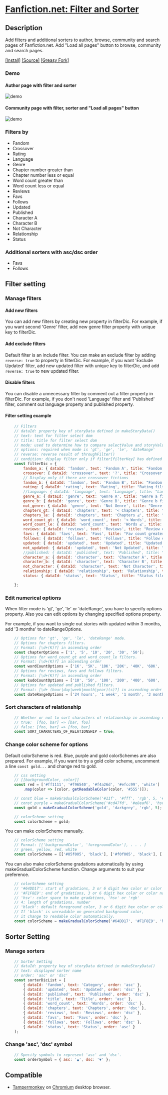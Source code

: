 # [Fanfiction.net: Filter and Sorter](https://github.com/Nellius/UserScripts/tree/master/Fanfiction.net-Filter-and-Sorter)

## Description

Add filters and additional sorters to author, browse, community and search pages of Fanfiction.net. Add "Load all pages" button to browse, community and search pages.

[\[Install\]](https://github.com/Nellius/UserScripts/raw/master/Fanfiction.net-Filter-and-Sorter/fas.user.js) [\[Source\]](https://github.com/Nellius/UserScripts/blob/master/Fanfiction.net-Filter-and-Sorter/fas.user.js) [\[Greasy Fork\]](https://greasyfork.org/ja/scripts/377000-fanfiction-net-filter-and-sorter)

### Demo

#### Author page with filter and sorter

![demo](https://github.com/Nellius/UserScripts/raw/master/Fanfiction.net-Filter-and-Sorter/images/fas-demo.gif)

#### Community page with filter, sorter and "Load all pages" button

![demo](https://github.com/Nellius/UserScripts/raw/master/Fanfiction.net-Filter-and-Sorter/images/fas-load-button-demo.gif)

### Filters by

- Fandom
- Crossover
- Rating
- Language
- Genre
- Chapter number greater than
- Chapter number less or equal
- Word count greater than
- Word count less or equal
- Reviews
- Favs
- Follows
- Updated
- Published
- Character A
- Character B
- Not Character
- Relationship
- Status

### Additional sorters with asc/dsc order

- Favs
- Follows

## Filter setting

### Manage filters

#### Add new filters

You can add new filters by creating new property in filterDic.
For example, if you want second 'Genre' filter, add new genre filter property with unique key to filterDic.

#### Add exclude filters

Default filter is an include filter.
You can make an exclude filter by adding `reverse: true` to property in filterDic.
For example, if you want 'Exclude Updated' filter, add new updated filter with unique key to filterDic, and add `reverse: true` to new updated filter.

#### Disable filters

You can disable a unnecessary filter by comment out a filter property in filterDic.
For example, if you don't need 'Language' filter and 'Published' filter, comment out language property and published property.

#### Filter setting example

```javascript
    // Filters
    // dataId: property key of storyData defined in makeStoryData()
    // text: text for filter select dom
    // title: title for filter select dom
    // mode: used to determine how to compare selectValue and storyValue in throughFilter()
    // options: required when mode is 'gt', 'ge', 'le', 'dateRange'
    // reverse: reverse result of throughFilter()
    // condition: display filter only if filter[filterKey] has defined value
    const filterDic = {
        fandom_a: { dataId: 'fandom', text: 'Fandom A', title: "Fandom filter a", mode: 'contain' },
        crossover: { dataId: 'crossover', text: '?', title: "Crossover filter", mode: 'equal' },
        // Display only if there are crossover fictions
        fandom_b: { dataId: 'fandom', text: 'Fandom B', title: "Fandom filter b", mode: 'contain', condition: { filterKey: 'crossover', value: 'X' } },
        rating: { dataId: 'rating', text: 'Rating', title: "Rating filter", mode: 'equal' },
        //language: { dataId: 'language', text: 'Language', title: "Language filter", mode: 'equal' },
        genre_a: { dataId: 'genre', text: 'Genre A', title: "Genre a filter", mode: 'contain' },
        genre_b: { dataId: 'genre', text: 'Genre B', title: "Genre b filter", mode: 'contain' },
        not_genre: { dataId: 'genre', text: 'Not Genre', title: "Genre reverse filter", mode: 'contain', reverse: true },
        chapters_gt: { dataId: 'chapters', text: '< Chapters', title: "Chapter number greater than filter", mode: 'gt', options: chapterOptions },
        chapters_le: { dataId: 'chapters', text: 'Chapters ≤', title: "Chapter number less or equal filter", mode: 'le', options: chapterOptions },
        word_count_gt: { dataId: 'word_count', text: '< Words', title: "Word count greater than filter", mode: 'gt', options: wordCountOptions },
        word_count_le: { dataId: 'word_count', text: 'Words ≤', title: "Word count less or equal filter", mode: 'le', options: wordCountOptions },
        reviews: { dataId: 'reviews', text: 'Reviews', title: "Review count greater than or equal filter", mode: 'ge', options: kudoCountOptions },
        favs: { dataId: 'favs', text: 'Favs', title: "Fav count greater than or equal filter", mode: 'ge', options: kudoCountOptions },
        follows: { dataId: 'follows', text: 'Follows', title: "Follow count greater than or equal filter", mode: 'ge', options: kudoCountOptions },
        updated: { dataId: 'updated', text: 'Updated', title: "Updated date range filter", mode: 'dateRange', options: dateRangeOptions },
        not_updated: { dataId: 'updated', text: 'Not Updated', title: "Not Updated date range filter", mode: 'dateRange', options: dateRangeOptions, reverse: true },
        //published: { dataId: 'published', text: 'Published', title: "Published date range filter", mode: 'dateRange', options: dateRangeOptions },
        character_a: { dataId: 'character', text: 'Character A', title: "Character filter a", mode: 'contain' },
        character_b: { dataId: 'character', text: 'Character B', title: "Character filter b", mode: 'contain' },
        not_character: { dataId: 'character', text: 'Not Character', title: "Character filter b", mode: 'contain', reverse: true },
        relationship: { dataId: 'relationship', text: 'Relationship', title: "Relationship filter", mode: 'contain' },
        status: { dataId: 'status', text: 'Status', title: "Status filer", mode: 'equal' }

    };
```

### Edit numerical options

When filter mode is 'gt', 'ge', 'le' or 'dateRange', you have to specify options property. Also you can edit options by changing specified options property.

For example, if you want to single out stories with updated within 3 months, add '3 months' to dateRangeOptions.

```javascript
    // Options for 'gt', 'ge', 'le', 'dateRange' mode.
    // Options for chapters filters.
    // Format: [\d+(K)?] in ascending order
    const chapterOptions = ['1', '5', '10', '20', '30', '50'];
    // Options for word_count_gt and word_count_le filters.
    // Format: [\d+(K)?] in ascending order
    const wordCountOptions = ['1K', '5K', '10K', '20K', '40K', '60K', '80K', '100K', '200K', '300K'];
    // Options for reviews, favs and follows filters.
    // Format: [\d+(K)?] in ascending order
    const kudoCountOptions = ['10', '50', '100', '200', '400', '600', '800', '1K', '2K', '3K'];
    // Options for updated and published filters.
    // Format: [\d+ (hour|day|week|month|year)(s)?] in ascending order
    const dateRangeOptions = ['24 hours', '1 week', '1 month', '3 months', '6 months', '1 year', '3 years', '5 years'];

```

### Sort characters of relationship

```javascript
    // Whether or not to sort characters of relationship in ascending order
    // true:  [foo, bar] => [bar, foo]
    // false: [foo, bar] => [foo, bar]
    const SORT_CHARACTERS_OF_RELATIONSHIP = true;
```

### Change color scheme for options

Default colorScheme is red. Blue, purple and gold colorSchemes are also prepared.
For example, if you want to try a gold color scheme, uncomment a line `const gold...` and change red to gold.

```javascript
    // css setting
    // [[backgroundColor, color]]
    const red = ['#ff1111', '#f96540', '#f4a26d', '#efcc99', 'white']
        .map(color => [color, getReadableColor(color, '#555')]);

    // const blue = makeGradualColorScheme('#11f', '#fff', 'rgb', 5, '#555');
    // const purple = makeGradualColorScheme('#cd47fd', '#e8eaf6', 'hsv', 5, '#555');
    const gold = makeGradualColorScheme('gold', 'darkgrey', 'rgb', 5);

    // colorScheme setting
    const colorScheme = gold;
```

You can make colorScheme manually.

```javascript
    // colorScheme setting
    // Format: [['backgroundColor', 'foregroundColor'], . . . ]
    // green, yellow, red, white
    const colorScheme = [['#05f005', 'black'], ['#f0f005', 'black'], ['#f00505', 'black'], ['white', 'black']];
```

You can also make colorScheme gradations automatically by using makeGradualColorScheme function. Change arguments to suit your preference.

```javascript
    // colorScheme setting
    // '#64DD17': start of gradations, 3 or 6 digit hex color or color name
    // '#F1F8E9': end of gradations, 3 or 6 digit hex color or color name
    // 'hsv': color space to make gradations, 'hsv' or 'rgb'
    // 4: length of gradations, number
    // 'black': default foreground color, 3 or 6 digit hex color or color name
    // If 'black' is unreadable on generated background color,
    // it change to readable color automatically.
    const colorScheme = makeGradualColorScheme('#64DD17', '#F1F8E9', 'hsv', 4, 'black');
```

## Sorter Setting

### Manage sorters

```javascript
    // Sorter Setting
    // dataId: property key of storyData defined in makeStoryData()
    // text: displayed sorter name
    // order: 'asc' or 'dsc'
    const sorterDicList = [
        { dataId: 'fandom', text: 'Category', order: 'asc' },
        { dataId: 'updated', text: 'Updated', order: 'dsc' },
        { dataId: 'published', text: 'Published', order: 'dsc' },
        { dataId: 'title', text: 'Title', order: 'asc' },
        { dataId: 'word_count', text: 'Words', order: 'dsc' },
        { dataId: 'chapters', text: 'Chapters', order: 'dsc' },
        { dataId: 'reviews', text: 'Reviews', order: 'dsc' },
        { dataId: 'favs', text: 'Favs', order: 'dsc' },
        { dataId: 'follows', text: 'Follows', order: 'dsc' },
        { dataId: 'status', text: 'Status', order: 'asc' }
    ];
```

### Change 'asc', 'dsc' symbol

```javascript
    // Specify symbols to represent 'asc' and 'dsc'.
    const orderSymbol = { asc: '▲', dsc: '▼' };
```

## Compatible

- [Tampermonkey](https://chrome.google.com/webstore/detail/tampermonkey/dhdgffkkebhmkfjojejmpbldmpobfkfo) on [Chromium](https://www.chromium.org/Home) desktop browser.
